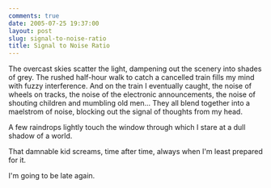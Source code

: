 ```yaml
---
comments: true
date: 2005-07-25 19:37:00
layout: post
slug: signal-to-noise-ratio
title: Signal to Noise Ratio
---
```


The overcast skies scatter the light, dampening out the scenery into shades of grey.  The rushed half-hour walk to catch a cancelled train fills my mind with fuzzy interference.  And on the train I eventually caught, the noise of wheels on tracks, the noise of the electronic announcements, the noise of shouting children and mumbling old men...  They all blend together into a maelstrom of noise, blocking out the signal of thoughts from my head.  

A few raindrops lightly touch the window through which I stare at a dull shadow of a world.  

That damnable kid screams, time after time, always when I'm least prepared for it.  

I'm going to be late again.
